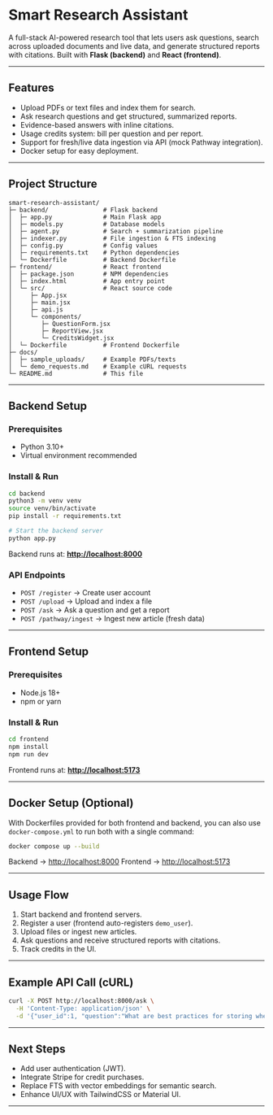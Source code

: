 # Smart Research Assistant

A full-stack AI-powered research tool that lets users ask questions, search across uploaded documents and live data, and generate structured reports with citations. Built with **Flask (backend)** and **React (frontend)**.

---

## Features

* Upload PDFs or text files and index them for search.
* Ask research questions and get structured, summarized reports.
* Evidence-based answers with inline citations.
* Usage credits system: bill per question and per report.
* Support for fresh/live data ingestion via API (mock Pathway integration).
* Docker setup for easy deployment.

---

## Project Structure

```
smart-research-assistant/
├─ backend/               # Flask backend
│  ├─ app.py              # Main Flask app
│  ├─ models.py           # Database models
│  ├─ agent.py            # Search + summarization pipeline
│  ├─ indexer.py          # File ingestion & FTS indexing
│  ├─ config.py           # Config values
│  ├─ requirements.txt    # Python dependencies
│  └─ Dockerfile          # Backend Dockerfile
├─ frontend/              # React frontend
│  ├─ package.json        # NPM dependencies
│  ├─ index.html          # App entry point
│  └─ src/                # React source code
│     ├─ App.jsx
│     ├─ main.jsx
│     ├─ api.js
│     └─ components/
│        ├─ QuestionForm.jsx
│        ├─ ReportView.jsx
│        └─ CreditsWidget.jsx
│  └─ Dockerfile          # Frontend Dockerfile
├─ docs/
│  ├─ sample_uploads/     # Example PDFs/texts
│  └─ demo_requests.md    # Example cURL requests
└─ README.md              # This file
```

---

## Backend Setup

### Prerequisites

* Python 3.10+
* Virtual environment recommended

### Install & Run

```bash
cd backend
python3 -m venv venv
source venv/bin/activate
pip install -r requirements.txt

# Start the backend server
python app.py
```

Backend runs at: **[http://localhost:8000](http://localhost:8000)**

### API Endpoints

* `POST /register` → Create user account
* `POST /upload` → Upload and index a file
* `POST /ask` → Ask a question and get a report
* `POST /pathway/ingest` → Ingest new article (fresh data)

---

## Frontend Setup

### Prerequisites

* Node.js 18+
* npm or yarn

### Install & Run

```bash
cd frontend
npm install
npm run dev
```

Frontend runs at: **[http://localhost:5173](http://localhost:5173)**

---

## Docker Setup (Optional)

With Dockerfiles provided for both frontend and backend, you can also use `docker-compose.yml` to run both with a single command:

```bash
docker compose up --build
```

Backend → [http://localhost:8000](http://localhost:8000)
Frontend → [http://localhost:5173](http://localhost:5173)

---

## Usage Flow

1. Start backend and frontend servers.
2. Register a user (frontend auto-registers `demo_user`).
3. Upload files or ingest new articles.
4. Ask questions and receive structured reports with citations.
5. Track credits in the UI.

---

## Example API Call (cURL)

```bash
curl -X POST http://localhost:8000/ask \
  -H 'Content-Type: application/json' \
  -d '{"user_id":1, "question":"What are best practices for storing wheat?", "report":true}'
```

---

## Next Steps

* Add user authentication (JWT).
* Integrate Stripe for credit purchases.
* Replace FTS with vector embeddings for semantic search.
* Enhance UI/UX with TailwindCSS or Material UI.

---